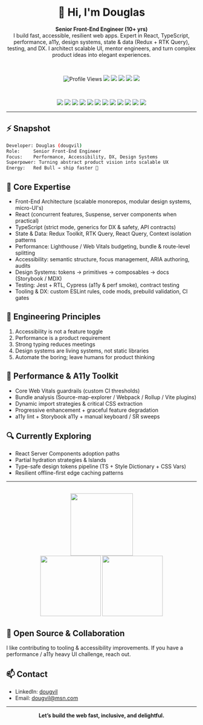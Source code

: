 <div align="center">

# 👋 Hi, I'm Douglas

<strong>Senior Front-End Engineer (10+ yrs)</strong><br/>
I build fast, accessible, resilient web apps. Expert in React, TypeScript, performance, a11y, design systems, state & data (Redux + RTK Query), testing, and DX. I architect scalable UI, mentor engineers, and turn complex product ideas into elegant experiences.

<br/>

![Profile Views](https://komarev.com/ghpvc/?username=dougvil&style=flat-square&color=0e8fdd)
<img src="https://img.shields.io/badge/Focus-Frontend%20Architecture-5936ec?style=flat-square" />
<img src="https://img.shields.io/badge/Code%20Quality-First-1abc9c?style=flat-square" />
<img src="https://img.shields.io/badge/Performance-%3C1s%20TTI-f39c12?style=flat-square" />
<img src="https://img.shields.io/badge/Accessibility-WCAG%202.1%20AA-2ecc71?style=flat-square" />
<img src="https://img.shields.io/badge/Design%20Systems-Scalable-9b59b6?style=flat-square" />

<br/>

<p>
<img src="https://img.shields.io/badge/React-20232a?style=for-the-badge&logo=react&logoColor=61dafb" />
<img src="https://img.shields.io/badge/TypeScript-3178c6?style=for-the-badge&logo=typescript&logoColor=white" />
<img src="https://img.shields.io/badge/Next.js-000000?style=for-the-badge&logo=next.js&logoColor=white" />
<img src="https://img.shields.io/badge/Vite-646cff?style=for-the-badge&logo=vite&logoColor=ffd92c" />
<img src="https://img.shields.io/badge/Redux%20Toolkit-593d88?style=for-the-badge&logo=redux&logoColor=white" />
<img src="https://img.shields.io/badge/RTK%20Query-593d88?style=for-the-badge&logo=redux&logoColor=white" />
<img src="https://img.shields.io/badge/Accessibility-000000?style=for-the-badge&logo=accessibility&logoColor=white" />
<img src="https://img.shields.io/badge/Testing-Jest-C21325?style=for-the-badge&logo=jest&logoColor=white" />
<img src="https://img.shields.io/badge/Testing-Cypress-17202C?style=for-the-badge&logo=cypress&logoColor=white" />
<img src="https://img.shields.io/badge/GraphQL-E10098?style=for-the-badge&logo=graphql&logoColor=white" />
<img src="https://img.shields.io/badge/TailwindCSS-38bdf8?style=for-the-badge&logo=tailwindcss&logoColor=white" />
<img src="https://img.shields.io/badge/Node.js-233056?style=for-the-badge&logo=node.js&logoColor=5fa04e" />
</p>

</div>

---

## ⚡ Snapshot

```bash
Developer: Douglas (dougvil)
Role:     Senior Front-End Engineer
Focus:    Performance, Accessibility, DX, Design Systems
Superpower: Turning abstract product vision into scalable UX
Energy:   Red Bull → ship faster 🚀
```

## 🧠 Core Expertise

- Front-End Architecture (scalable monorepos, modular design systems, micro-UI's)
- React (concurrent features, Suspense, server components when practical)
- TypeScript (strict mode, generics for DX & safety, API contracts)
- State & Data: Redux Toolkit, RTK Query, React Query, Context isolation patterns
- Performance: Lighthouse / Web Vitals budgeting, bundle & route-level splitting
- Accessibility: semantic structure, focus management, ARIA authoring, audits
- Design Systems: tokens → primitives → composables → docs (Storybook / MDX)
- Testing: Jest + RTL, Cypress (a11y & perf smoke), contract testing
- Tooling & DX: custom ESLint rules, code mods, prebuild validation, CI gates

## 🧩 Engineering Principles

1. Accessibility is not a feature toggle
2. Performance is a product requirement
3. Strong typing reduces meetings
4. Design systems are living systems, not static libraries
5. Automate the boring; leave humans for product thinking

## 🚀 Performance & A11y Toolkit

- Core Web Vitals guardrails (custom CI thresholds)
- Bundle analysis (Source-map-explorer / Webpack / Rollup / Vite plugins)
- Dynamic import strategies & critical CSS extraction
- Progressive enhancement + graceful feature degradation
- a11y lint + Storybook a11y + manual keyboard / SR sweeps

## 🔍 Currently Exploring

- React Server Components adoption paths
- Partial hydration strategies & Islands
- Type-safe design tokens pipeline (TS + Style Dictionary + CSS Vars)
- Resilient offline-first edge caching patterns

---

<br>
<div align="center">
  <img height="165" src="https://streak-stats.demolab.com?user=dougvil&theme=tokyonight&hide_border=true" />
  <br/>
  <img height="160" src="https://github-readme-stats.vercel.app/api?username=dougvil&show_icons=true&theme=tokyonight&hide_border=true" />
  <img height="160" src="https://github-readme-stats.vercel.app/api/top-langs/?username=dougvil&layout=compact&theme=tokyonight&hide_border=true" />
</div>

## 🤝 Open Source & Collaboration

I like contributing to tooling & accessibility improvements. If you have a performance / a11y heavy UI challenge, reach out.

## 📫 Contact

- LinkedIn: [dougvil](https://www.linkedin.com/in/dougvil)
- Email: dougvil@msn.com

---

<div align="center">
  <strong>Let’s build the web fast, inclusive, and delightful.</strong>
</div>
